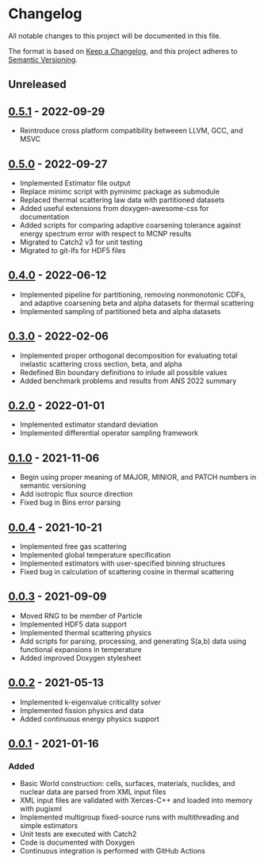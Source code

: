 # Changelog
All notable changes to this project will be documented in this file.

The format is based on [Keep a Changelog](https://keepachangelog.com/en/1.0.0/),
and this project adheres to [Semantic Versioning](https://semver.org/spec/v2.0.0.html).

## Unreleased

## [0.5.1] - 2022-09-29
- Reintroduce cross platform compatibility betweeen LLVM, GCC, and MSVC

## [0.5.0] - 2022-09-27
- Implemented Estimator file output
- Replace minimc script with pyminimc package as submodule
- Replaced thermal scattering law data with partitioned datasets
- Added useful extensions from doxygen-awesome-css for documentation
- Added scripts for comparing adaptive coarsening tolerance against energy
  spectrum error with respect to MCNP results
- Migrated to Catch2 v3 for unit testing
- Migrated to git-lfs for HDF5 files

## [0.4.0] - 2022-06-12
- Implemented pipeline for partitioning, removing nonmonotonic CDFs, and
  adaptive coarsening beta and alpha datasets for thermal scattering
- Implemented sampling of partitioned beta and alpha datasets

## [0.3.0] - 2022-02-06
- Implemented proper orthogonal decomposition for evaluating total inelastic
  scattering cross section, beta, and alpha
- Redefined Bin boundary definitions to inlude all possible values
- Added benchmark problems and results from ANS 2022 summary

## [0.2.0] - 2022-01-01
- Implemented estimator standard deviation
- Implemented differential operator sampling framework

## [0.1.0] - 2021-11-06
- Begin using proper meaning of MAJOR, MINIOR, and PATCH numbers in semantic
  versioning
- Add isotropic flux source direction
- Fixed bug in Bins error parsing

## [0.0.4] - 2021-10-21
- Implemented free gas scattering
- Implemented global temperature specification
- Implemented estimators with user-specified binning structures
- Fixed bug in calculation of scattering cosine in thermal scattering

## [0.0.3] - 2021-09-09
- Moved RNG to be member of Particle
- Implemented HDF5 data support
- Implemented thermal scattering physics
- Add scripts for parsing, processing, and generating S(a,b) data using
  functional expansions in temperature
- Added improved Doxygen stylesheet

## [0.0.2] - 2021-05-13
- Implemented k-eigenvalue criticality solver
- Implemented fission physics and data
- Added continuous energy physics support

## [0.0.1] - 2021-01-16
### Added
- Basic World construction: cells, surfaces, materials, nuclides, and nuclear
  data are parsed from XML input files
- XML input files are validated with Xerces-C++ and loaded into memory with
  pugixml
- Implemented multigroup fixed-source runs with multithreading and simple
  estimators
- Unit tests are executed with Catch2
- Code is documented with Doxygen
- Continuous integration is performed with GitHub Actions

[Unreleased]: https://github.com/agtumulak/minimc/compare/v0.5.1...develop
[0.5.1]: https://github.com/agtumulak/minimc/releases/tag/v0.5.1
[0.5.0]: https://github.com/agtumulak/minimc/releases/tag/v0.5.0
[0.4.0]: https://github.com/agtumulak/minimc/releases/tag/v0.4.0
[0.3.0]: https://github.com/agtumulak/minimc/releases/tag/v0.3.0
[0.2.0]: https://github.com/agtumulak/minimc/releases/tag/v0.2.0
[0.1.0]: https://github.com/agtumulak/minimc/releases/tag/v0.1.0
[0.0.4]: https://github.com/agtumulak/minimc/releases/tag/v0.0.4
[0.0.3]: https://github.com/agtumulak/minimc/releases/tag/v0.0.3
[0.0.2]: https://github.com/agtumulak/minimc/releases/tag/v0.0.2
[0.0.1]: https://github.com/agtumulak/minimc/releases/tag/v0.0.1
